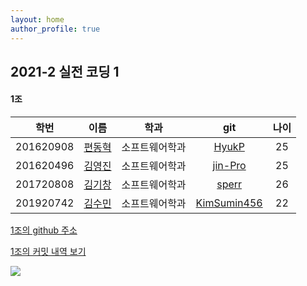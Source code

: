 ```yaml
---
layout: home
author_profile: true
---
```



## 2021-2 실전 코딩 1
####  1조



|학번|이름|학과|git|나이|
|---|:---:|:---:|:---:|:---:|
|201620908|[편동혁](./hello2)|소프트웨어학과|[HyukP](https://github.com/HyukP)|25|
|201620496|[김영진](./hello)|소프트웨어학과|[jin-Pro](https://github.com/jin-Pro)|25|
|201720808|[김기창](./hello3)|소프트웨어학과|[sperr](https://github.com/sperr7489)|26|
|201920742|[김수민](./hello4)|소프트웨어학과|[KimSumin456](https://github.com/KimSumin456)|22|

[1조의 github 주소](https://github.com/HyukP/Group1-Coding1)

[1조의 커밋 내역 보기](https://github.com/HyukP/Group1-Coding1/commits/main)

<img src = "https://i.ibb.co/bHnc6ny/Image1.jpg">
